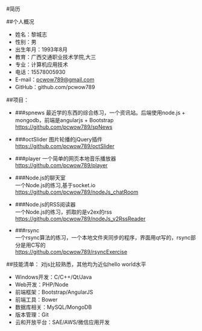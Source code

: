 #简历

##个人概况

* 姓名：黎城志
* 性别：男
* 出生年月：1993年8月
* 教育：广西交通职业技术学院,大三
* 专业：计算机应用技术
* 电话：15578005930
* E-mail：pcwow789@gmail.com
* GitHub：github.com/pcwow789

##项目：

* ###spnews
最近学的东西的综合练习，一个资讯站。后端使用node.js + mongodb，前端是angularjs + Bootstrap     
https://github.com/pcwow789/spNews

* ###octSlider
图片轮播的jQuery插件    
https://github.com/pcwow789/octSlider

* ###player
一个简单的网页本地音乐播放器    
https://github.com/pcwow789/player

* ###Node.js的聊天室    
一个Node.js的练习,基于socket.io    
https://github.com/pcwow789/nodeJs_chatRoom

* ###Node.js的RSS阅读器    
一个Node.js的练习，抓取的是v2ex的rss     
https://github.com/pcwow789/nodeJs_v2RssReader

* ###rsync    
一个rsync算法的练习，一个本地文件夹同步的程序，界面用qt写的，rsync部分是用C写的      
https://github.com/pcwow789/rsyncExercise


##技能清单：
对js比较熟悉，其他均为近似hello world水平

* Windows开发：C/C++/Qt/Java
* Web开发：PHP/Node
* 前端框架：Bootstrap/AngularJS
* 前端工具：Bower
* 数据库相关：MySQL/MongoDB
* 版本管理：Git
* 云和开放平台：SAE/AWS/微信应用开发
